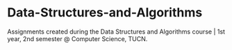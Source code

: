 # Data-Structures-and-Algorithms
Assignments created during the Data Structures and Algorithms course | 1st year, 2nd semester @ Computer Science, TUCN.
